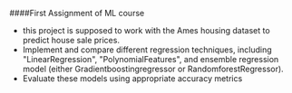 ####First Assignment of ML course
 
- this project is supposed to work with the Ames housing dataset to predict house sale prices.
- Implement and compare different regression techniques, including "LinearRegression", "PolynomialFeatures", and ensemble regression model (either Gradientboostingregressor or RandomforestRegressor).
- Evaluate these models using appropriate accuracy metrics
